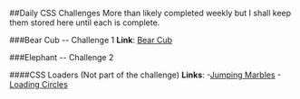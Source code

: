 ##Daily CSS Challenges
More than likely completed weekly but I shall keep them stored here until each is complete.

###Bear Cub -- Challenge 1
**Link**: [Bear Cub](http://codepen.io/nellarro/pen/QdpeOW)

###Elephant -- Challenge 2


####CSS Loaders (Not part of the challenge)
**Links**: 
-[Jumping Marbles](https://codepen.io/nellarro/pen/ygoqdx)
-[Loading Circles](https://codepen.io/nellarro/pen/zNdJaG)
